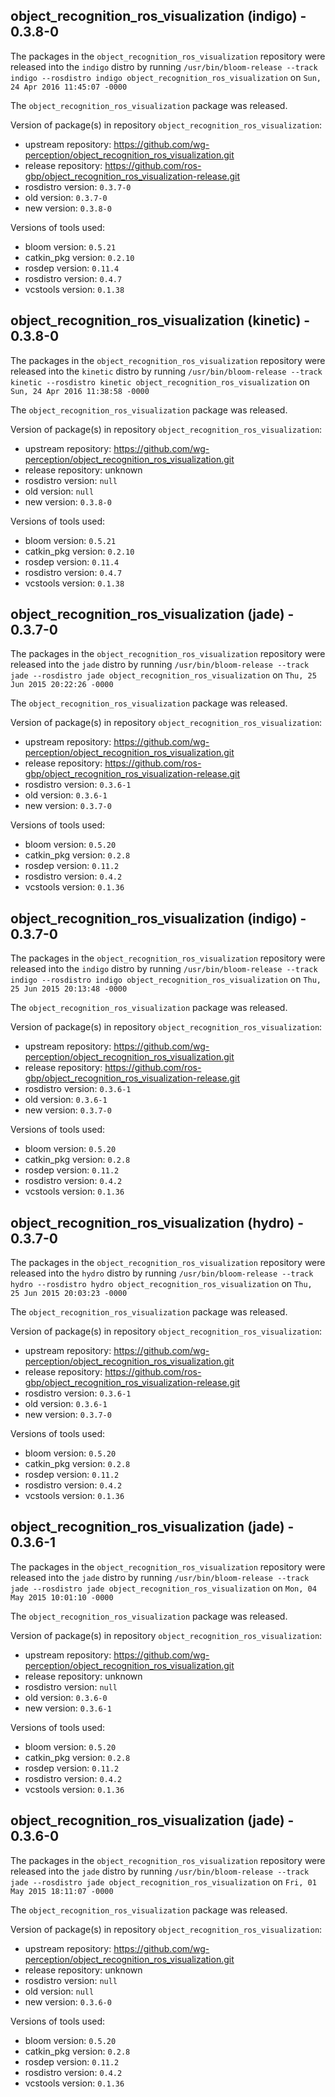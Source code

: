 ## object_recognition_ros_visualization (indigo) - 0.3.8-0

The packages in the `object_recognition_ros_visualization` repository were released into the `indigo` distro by running `/usr/bin/bloom-release --track indigo --rosdistro indigo object_recognition_ros_visualization` on `Sun, 24 Apr 2016 11:45:07 -0000`

The `object_recognition_ros_visualization` package was released.

Version of package(s) in repository `object_recognition_ros_visualization`:

- upstream repository: https://github.com/wg-perception/object_recognition_ros_visualization.git
- release repository: https://github.com/ros-gbp/object_recognition_ros_visualization-release.git
- rosdistro version: `0.3.7-0`
- old version: `0.3.7-0`
- new version: `0.3.8-0`

Versions of tools used:

- bloom version: `0.5.21`
- catkin_pkg version: `0.2.10`
- rosdep version: `0.11.4`
- rosdistro version: `0.4.7`
- vcstools version: `0.1.38`


## object_recognition_ros_visualization (kinetic) - 0.3.8-0

The packages in the `object_recognition_ros_visualization` repository were released into the `kinetic` distro by running `/usr/bin/bloom-release --track kinetic --rosdistro kinetic object_recognition_ros_visualization` on `Sun, 24 Apr 2016 11:38:58 -0000`

The `object_recognition_ros_visualization` package was released.

Version of package(s) in repository `object_recognition_ros_visualization`:

- upstream repository: https://github.com/wg-perception/object_recognition_ros_visualization.git
- release repository: unknown
- rosdistro version: `null`
- old version: `null`
- new version: `0.3.8-0`

Versions of tools used:

- bloom version: `0.5.21`
- catkin_pkg version: `0.2.10`
- rosdep version: `0.11.4`
- rosdistro version: `0.4.7`
- vcstools version: `0.1.38`


## object_recognition_ros_visualization (jade) - 0.3.7-0

The packages in the `object_recognition_ros_visualization` repository were released into the `jade` distro by running `/usr/bin/bloom-release --track jade --rosdistro jade object_recognition_ros_visualization` on `Thu, 25 Jun 2015 20:22:26 -0000`

The `object_recognition_ros_visualization` package was released.

Version of package(s) in repository `object_recognition_ros_visualization`:
- upstream repository: https://github.com/wg-perception/object_recognition_ros_visualization.git
- release repository: https://github.com/ros-gbp/object_recognition_ros_visualization-release.git
- rosdistro version: `0.3.6-1`
- old version: `0.3.6-1`
- new version: `0.3.7-0`

Versions of tools used:
- bloom version: `0.5.20`
- catkin_pkg version: `0.2.8`
- rosdep version: `0.11.2`
- rosdistro version: `0.4.2`
- vcstools version: `0.1.36`


## object_recognition_ros_visualization (indigo) - 0.3.7-0

The packages in the `object_recognition_ros_visualization` repository were released into the `indigo` distro by running `/usr/bin/bloom-release --track indigo --rosdistro indigo object_recognition_ros_visualization` on `Thu, 25 Jun 2015 20:13:48 -0000`

The `object_recognition_ros_visualization` package was released.

Version of package(s) in repository `object_recognition_ros_visualization`:
- upstream repository: https://github.com/wg-perception/object_recognition_ros_visualization.git
- release repository: https://github.com/ros-gbp/object_recognition_ros_visualization-release.git
- rosdistro version: `0.3.6-1`
- old version: `0.3.6-1`
- new version: `0.3.7-0`

Versions of tools used:
- bloom version: `0.5.20`
- catkin_pkg version: `0.2.8`
- rosdep version: `0.11.2`
- rosdistro version: `0.4.2`
- vcstools version: `0.1.36`


## object_recognition_ros_visualization (hydro) - 0.3.7-0

The packages in the `object_recognition_ros_visualization` repository were released into the `hydro` distro by running `/usr/bin/bloom-release --track hydro --rosdistro hydro object_recognition_ros_visualization` on `Thu, 25 Jun 2015 20:03:23 -0000`

The `object_recognition_ros_visualization` package was released.

Version of package(s) in repository `object_recognition_ros_visualization`:
- upstream repository: https://github.com/wg-perception/object_recognition_ros_visualization.git
- release repository: https://github.com/ros-gbp/object_recognition_ros_visualization-release.git
- rosdistro version: `0.3.6-1`
- old version: `0.3.6-1`
- new version: `0.3.7-0`

Versions of tools used:
- bloom version: `0.5.20`
- catkin_pkg version: `0.2.8`
- rosdep version: `0.11.2`
- rosdistro version: `0.4.2`
- vcstools version: `0.1.36`


## object_recognition_ros_visualization (jade) - 0.3.6-1

The packages in the `object_recognition_ros_visualization` repository were released into the `jade` distro by running `/usr/bin/bloom-release --track jade --rosdistro jade object_recognition_ros_visualization` on `Mon, 04 May 2015 10:01:10 -0000`

The `object_recognition_ros_visualization` package was released.

Version of package(s) in repository `object_recognition_ros_visualization`:
- upstream repository: https://github.com/wg-perception/object_recognition_ros_visualization.git
- release repository: unknown
- rosdistro version: `null`
- old version: `0.3.6-0`
- new version: `0.3.6-1`

Versions of tools used:
- bloom version: `0.5.20`
- catkin_pkg version: `0.2.8`
- rosdep version: `0.11.2`
- rosdistro version: `0.4.2`
- vcstools version: `0.1.36`


## object_recognition_ros_visualization (jade) - 0.3.6-0

The packages in the `object_recognition_ros_visualization` repository were released into the `jade` distro by running `/usr/bin/bloom-release --track jade --rosdistro jade object_recognition_ros_visualization` on `Fri, 01 May 2015 18:11:07 -0000`

The `object_recognition_ros_visualization` package was released.

Version of package(s) in repository `object_recognition_ros_visualization`:
- upstream repository: https://github.com/wg-perception/object_recognition_ros_visualization.git
- release repository: unknown
- rosdistro version: `null`
- old version: `null`
- new version: `0.3.6-0`

Versions of tools used:
- bloom version: `0.5.20`
- catkin_pkg version: `0.2.8`
- rosdep version: `0.11.2`
- rosdistro version: `0.4.2`
- vcstools version: `0.1.36`



